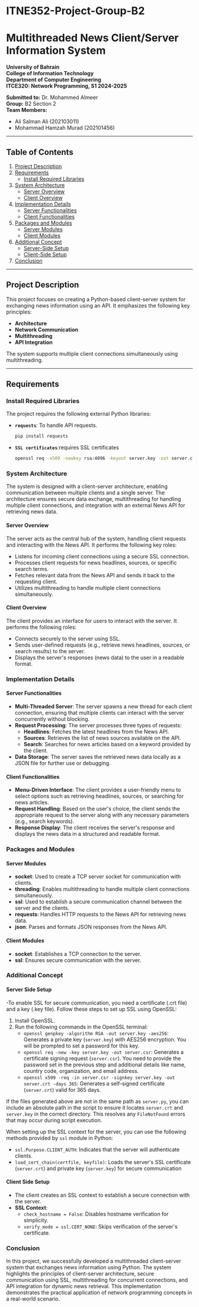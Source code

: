 # ITNE352-Project-Group-B2

# Multithreaded News Client/Server Information System

**University of Bahrain**  
**College of Information Technology**  
**Department of Computer Engineering**  
**ITCE320: Network Programming, S1 2024-2025**  

**Submitted to:** Dr. Mohammed Almeer  
**Group:** B2 Section 2  
**Team Members:**  
- Ali Salman Ali (202103011)  
- Mohammad Hamzah Murad (202101456)  

---

## Table of Contents

1. [Project Description](#project-description)  
2. [Requirements](#requirements)  
   - [Install Required Libraries](#install-required-libraries)  
3. [System Architecture](#system-architecture)  
   - [Server Overview](#server-overview)  
   - [Client Overview](#client-overview)  
4. [Implementation Details](#implementation-details)  
   - [Server Functionalities](#server-functionalities)  
   - [Client Functionalities](#client-functionalities)  
5. [Packages and Modules](#packages-and-modules)  
   - [Server Modules](#server-modules)  
   - [Client Modules](#client-modules)  
6. [Additional Concept](#additional-concept)  
   - [Server-Side Setup](#server-side-setup)  
   - [Client-Side Setup](#client-side-setup)  
7. [Conclusion](#conclusion)  

---

## Project Description

This project focuses on creating a Python-based client-server system for exchanging news information using an API. It emphasizes the following key principles:  

- **Architecture**  
- **Network Communication**  
- **Multithreading**  
- **API Integration**  

The system supports multiple client connections simultaneously using multithreading.

---

## Requirements

### Install Required Libraries

The project requires the following external Python libraries:  

- **`requests`**: To handle API requests.  
  ```bash
  pip install requests

 - **`SSL certificates`**:requires SSL certificates
    ```bash
    openssl req -x509 -newkey rsa:4096 -keyout server.key -out server.crt -days 365 -nodes

### System Architecture

The system is designed with a client-server architecture, enabling communication between multiple clients and a single server. The architecture ensures secure data exchange, multithreading for handling multiple client connections, and integration with an external News API for retrieving news data.

#### Server Overview
The server acts as the central hub of the system, handling client requests and interacting with the News API. It performs the following key roles:
- Listens for incoming client connections using a secure SSL connection.
- Processes client requests for news headlines, sources, or specific search terms.
- Fetches relevant data from the News API and sends it back to the requesting client.
- Utilizes multithreading to handle multiple client connections simultaneously.

#### Client Overview
The client provides an interface for users to interact with the server. It performs the following roles:
- Connects securely to the server using SSL.
- Sends user-defined requests (e.g., retrieve news headlines, sources, or search results) to the server.
- Displays the server's responses (news data) to the user in a readable format.

### Implementation Details

#### Server Functionalities
- **Multi-Threaded Server**: The server spawns a new thread for each client connection, ensuring that multiple clients can interact with the server concurrently without blocking.
- **Request Processing**: The server processes three types of requests:
  - **Headlines**: Fetches the latest headlines from the News API.
  - **Sources**: Retrieves the list of news sources available on the API.
  - **Search**: Searches for news articles based on a keyword provided by the client.
- **Data Storage**: The server saves the retrieved news data locally as a JSON file for further use or debugging.

#### Client Functionalities
- **Menu-Driven Interface**: The client provides a user-friendly menu to select options such as retrieving headlines, sources, or searching for news articles.
- **Request Handling**: Based on the user's choice, the client sends the appropriate request to the server along with any necessary parameters (e.g., search keywords).
- **Response Display**: The client receives the server's response and displays the news data in a structured and readable format.

### Packages and Modules

#### Server Modules
- **socket**: Used to create a TCP server socket for communication with clients.
- **threading**: Enables multithreading to handle multiple client connections simultaneously.
- **ssl**: Used to establish a secure communication channel between the server and the clients.
- **requests**: Handles HTTP requests to the News API for retrieving news data.
- **json**: Parses and formats JSON responses from the News API.

#### Client Modules
- **socket**: Establishes a TCP connection to the server.
- **ssl**: Ensures secure communication with the server.

### Additional Concept

#### Server Side Setup
-To enable SSL for secure communication, you need a certificate (.crt file) and a key (.key file). Follow these steps to set up SSL using OpenSSL:

1. Install OpenSSL.
2. Run the following commands in the OpenSSL terminal:
   - `openssl genpkey -algorithm RSA -out server.key -aes256`: Generates a private key (`server.key`) with AES256 encryption. You will be prompted to set a password for this key.
   - `openssl req -new -key server.key -out server.csr`: Generates a certificate signing request (`server.csr`). You need to provide the password set in the previous step and additional details like name, country code, organization, and email address.
   - `openssl x509 -req -in server.csr -signkey server.key -out server.crt -days 365`: Generates a self-signed certificate (`server.crt`) valid for 365 days.

If the files generated above are not in the same path as `server.py`, you can include an absolute path in the script to ensure it locates `server.crt` and `server.key` in the correct directory. This resolves any `FileNotFound` errors that may occur during script execution.

When setting up the SSL context for the server, you can use the following methods provided by `ssl` module in Python:
- `ssl.Purpose.CLIENT_AUTH`: Indicates that the server will authenticate clients.
- `load_cert_chain(certfile, keyfile)`: Loads the server's SSL certificate (`server.crt`) and private key (`server.key`) for secure communication

#### Client Side Setup
- The client creates an SSL context to establish a secure connection with the server.
- **SSL Context**:
  - `check_hostname = False`: Disables hostname verification for simplicity.
  - `verify_mode = ssl.CERT_NONE`: Skips verification of the server's certificate.

### Conclusion

In this project, we successfully developed a multithreaded client-server system that exchanges news information using Python. The system highlights the principles of client-server architecture, secure communication using SSL, multithreading for concurrent connections, and API integration for dynamic news retrieval. This implementation demonstrates the practical application of network programming concepts in a real-world scenario.
